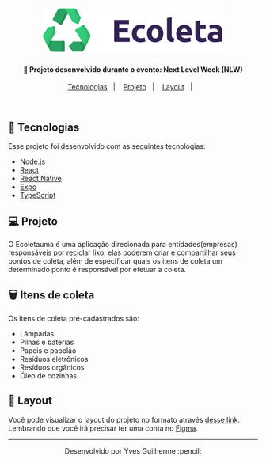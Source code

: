 <h1 align="center">
    <img alt="ecoleta" title="#ecoleta" src="frontend-ecoleta/src/assets/logo.svg"  />
</h1>

<h4 align="center">
  🚀 Projeto desenvolvido durante o evento: Next Level Week (NLW)
</h4>

<p align="center">
  <a href="#rocket-tecnologias">Tecnologias</a>&nbsp;&nbsp;&nbsp;|&nbsp;&nbsp;&nbsp;
  <a href="#-projeto">Projeto</a>&nbsp;&nbsp;&nbsp;|&nbsp;&nbsp;&nbsp;
  <a href="#-layout">Layout</a>&nbsp;&nbsp;&nbsp;|&nbsp;&nbsp;&nbsp;
</p>

<br>

## :rocket: Tecnologias

Esse projeto foi desenvolvido com as seguintes tecnologias:

- [Node.js](https://nodejs.org/en/)
- [React](https://reactjs.org)
- [React Native](https://facebook.github.io/react-native/)
- [Expo](https://expo.io/)
- [TypeScript](https://www.typescriptlang.org/)

## 💻 Projeto

O Ecoletauma é uma aplicação direcionada para entidades(empresas) responsáveis por reciclar lixo, elas poderem criar e compartilhar seus pontos de coleta, além de especificar quais os itens de coleta um determinado ponto é responsável por efetuar a coleta.

## :wastebasket: Itens de coleta

Os itens de coleta pré-cadastrados são:

- Lâmpadas
- Pilhas e baterias
- Papeis e papelão
- Resíduos eletrônicos
- Resíduos orgânicos
- Óleo de cozinhas

## 🔖 Layout

Você pode visualizar o layout do projeto no formato através [desse link](https://www.google.com). Lembrando que você irá precisar ter uma conta no [Figma](http://figma.com/).

---

<p align="center">Desenvolvido por Yves Guilherme :pencil:</p>